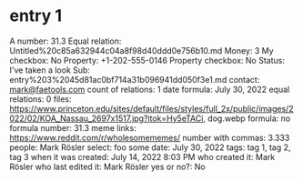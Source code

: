 # entry 1

A number: 31.3
Equal relation: Untitled%20c85a632944c04a8f98d40ddd0e756b10.md
Money: 3
My checkbox: No
Property: +1-202-555-0146
Property checkbox: No
Status: I've taken a look
Sub: entry%203%2045d81ac0bf714a31b096941dd050f3e1.md
contact: <mark@faetools.com>
count of relations: 1
date formula: July 30, 2022
equal relations: 0
files: <https://www.princeton.edu/sites/default/files/styles/full_2x/public/images/2022/02/KOA_Nassau_2697x1517.jpg?itok=Hy5eTACi>, dog.webp
formula: no
formula number: 31.3
meme links: <https://www.reddit.com/r/wholesomememes/>
number with commas: 3.333
people: Mark Rösler
select: foo
some date: July 30, 2022
tags: tag 1, tag 2, tag 3
when it was created: July 14, 2022 8:03 PM
who created it: Mark Rösler
who last edited it: Mark Rösler
yes or no?: No
